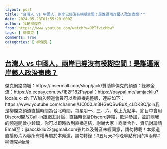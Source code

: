 ```yaml
---
layout: post
title: "台灣人 vs 中國人，兩岸已經沒有模糊空間！是誰逼兩岸藝人政治表態？"
date: 2024-05-28T01:55:20.000Z
author: 我是柳傑克
from: https://www.youtube.com/watch?v=DPTfvicMbwY
tags: [ 柳傑克 ]
comments: True
categories: [ 柳傑克 ]
---
```

<!--1716861320000-->
[台灣人 vs 中國人，兩岸已經沒有模糊空間！是誰逼兩岸藝人政治表態？](https://www.youtube.com/watch?v=DPTfvicMbwY)
------

<div>
傑克網路商城：https://insermall.com/shop/jack/贊助柳傑克的頻道：綠界金流：https://p.ecpay.com.tw/1E2F182Paypal：https://paypal.me/iamjackliu?locale.x=zh_TW加入頻道會員可以看直播完整版，連結如下：https://www.youtube.com/channel/UC000Jn3HGeQSwBuX_cLDK8Q/join我是柳傑克頻道直播時間為台北時間，每星期一、三、六、晚上九點半，節目中會用Discord開放Call-in跟網友討論，直播時會給Discord連結，歡迎參加，並訂閱我的頻道開啟小鈴鐺，你可以即時收到直播連結，謝謝大家！商業合作、資訊討論請Email至：jjaacckkliu22@gmail.com影片以及聲音未經同意，請勿轉載！本頻道直播影片內容所有權專屬於本頻道，請勿轉錄！#五月天#今晚聊點有用的#兩岸#柳傑克#台灣
</div>
